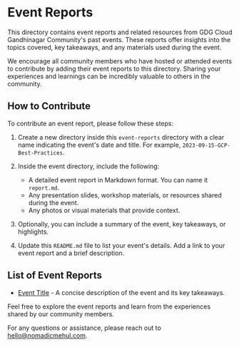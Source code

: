# Event Reports

This directory contains event reports and related resources from GDG Cloud Gandhinagar Community's past events. These reports offer insights into the topics covered, key takeaways, and any materials used during the event.

We encourage all community members who have hosted or attended events to contribute by adding their event reports to this directory. Sharing your experiences and learnings can be incredibly valuable to others in the community.

## How to Contribute

To contribute an event report, please follow these steps:

1. Create a new directory inside this `event-reports` directory with a clear name indicating the event's date and title. For example, `2023-09-15-GCP-Best-Practices`.

2. Inside the event directory, include the following:

   - A detailed event report in Markdown format. You can name it `report.md`.
   - Any presentation slides, workshop materials, or resources shared during the event.
   - Any photos or visual materials that provide context.

3. Optionally, you can include a summary of the event, key takeaways, or highlights.

4. Update this `README.md` file to list your event's details. Add a link to your event report and a brief description.

## List of Event Reports

- [Event Title](2023-09-15-GCP-Best-Practices/report.md) - A concise description of the event and its key takeaways.

Feel free to explore the event reports and learn from the experiences shared by our community members.

For any questions or assistance, please reach out to [hello@nomadicmehul.com](mailto:hello@nomadicmehul.com).
